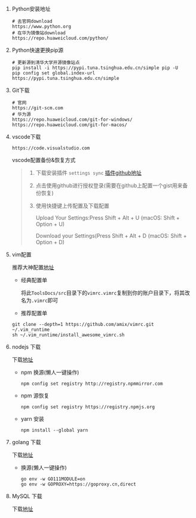 1. Python安装地址

   ```shell
   # 去官网download
   https://www.python.org
   # 在华为镜像站download
   https://repo.huaweicloud.com/python/
   ```

2. Python快速更换pip源

   ```shell
   # 更新源到清华大学开源镜像站点
   pip install -i https://pypi.tuna.tsinghua.edu.cn/simple pip -U
   pip config set global.index-url https://pypi.tuna.tsinghua.edu.cn/simple
   ```

3. Git下载

   ```shell
   # 官网
   https://git-scm.com
   # 华为源
   https://repo.huaweicloud.com/git-for-windows/
   https://repo.huaweicloud.com/git-for-macos/
   ```

4. vscode下载

   ```shell
   https://code.visualstudio.com
   ```

   vscode配置备份&恢复方式

   > 1. 下载安装插件 `settings sync` [插件github地址](https://github.com/shanalikhan/code-settings-sync)
   >
   > 2. 点击使用github进行授权登录(需要在github上配置一个gist用来备份恢复)
   >
   > 3. 使用快捷键上传配置及下载配置
   >
   >    Upload Your Settings:Press Shift + Alt + U (macOS: Shift + Option + U)
   >
   >    Download your Settings(Press Shift + Alt + D (macOS: Shift + Option + D)
   >
   >

5. vim配置

   推荐大神配置[地址](https://github.com/amix/vimrc)

   - 经典配置单

     将此`ToolsDocs/src`目录下的`vimrc.vimrc`复制到你的账户目录下，将其改名为`.vimrc`即可

   - 推荐配置单
   
   ```shell
   git clone --depth=1 https://github.com/amix/vimrc.git ~/.vim_runtime
   sh ~/.vim_runtime/install_awesome_vimrc.sh
   ```
   
6. nodejs 下载

   下载[地址](https://nodejs.org/en/)

   - npm 换源(懒人一键操作)

      ```shell
      npm config set registry http://registry.npmmirror.com
      ```
   
   - npm 源恢复

      ```shell
      npm config set registry https://registry.npmjs.org
      ```
   
   - yarn 安装

      ```shell
      npm install --global yarn
      ```

7. golang 下载

   下载[地址](https://golang.google.cn/dl/)

   - 换源(懒人一键操作)

      ```shell
      go env -w GO111MODULE=on
      go env -w GOPROXY=https://goproxy.cn,direct
      ```
   
8. MySQL 下载

   下载[地址](https://dev.mysql.com/downloads/)

